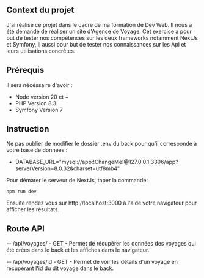 ## Context du projet

J'ai réalisé ce projet dans le cadre de ma formation de Dev Web. Il nous a été demandé de réaliser un site d'Agence de Voyage. Cet exercice a pour but de tester nos compétences sur les deux frameworks notamment NextJs et Symfony, il aussi pour but de tester nos connaissances sur les Api et leurs utilisations concrètes.

## Prérequis

Il sera nécéssaire d'avoir :
- Node version 20 et +
- PHP Version 8.3
- Symfony Version 7

## Instruction
Ne pas oublier de modifier le dossier .env du back pour qu'il corresponde à votre base de données :
- DATABASE_URL="mysql://app:!ChangeMe!@127.0.0.1:3306/app?serverVersion=8.0.32&charset=utf8mb4"

Pour démarer le serveur de NextJs, taper la commande:

```npm run dev```

Ensuite rendez vous sur http://localhost:3000 à l'aide votre navigateur pour afficher les résultats.

## Route API
-- /api/voyages/ - GET - Permet de récupérer les données des voyages qui été crées dans le back et les affiches dans le navigateur.

-- /api/voyages/id - GET -  Permet de voir les détails d'un voyage en récupérant l'id du dit voyage dans le back.


  
